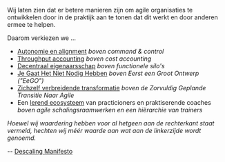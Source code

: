 
Wij laten zien dat er betere manieren zijn 
om agile organisaties te ontwikkelen 
door in de praktijk aan te tonen dat dit werkt 
en door anderen ermee te helpen. 

Daarom verkiezen we ...

  * [Autonomie en alignment] <i>boven command & control</i>
  * [Throughput accounting] <i>boven cost accounting</i>
  * [Decentraal eigenaarsschap] <i>boven functionele silo's</i>
  * [Je Gaat Het Niet Nodig Hebben][YAGNI] <i>boven Eerst een Groot Ontwerp ("EeGO")</i>
  * [Zichzelf verbreidende transformatie] <i>boven de Zorvuldig Geplande Transitie Naar Agile</i>
  * Een [lerend ecosysteem] van practicioners en praktiserende coaches <i>boven agile schalingsraamwerken en een hiërarchie van trainers</i>

<i>Hoewel wij waardering hebben voor al hetgeen aan de rechterkant staat vermeld,
hechten wij méér waarde aan wat aan de linkerzijde wordt genoemd. </i>

-- [Descaling Manifesto]


  [Autonomie en alignment]: https://www.linkedin.com/pulse/leadership-service-peter-merel/
  [Descaling Manifesto]: https://xscalealliance.org/#manifesto
  [Throughput accounting]: https://www.linkedin.com/pulse/tragedy-pmo-peter-merel/
  [Decentraal eigenaarsschap]: http://www.extremeprogramming.org/rules/collective.html
  [YAGNI]: https://martinfowler.com/bliki/Yagni.html
  [Zichzelf verbreidende transformatie]: https://www.linkedin.com/pulse/fixed-price-agile-transformation-peter-merel/
  [lerend ecosysteem]: https://www.linkedin.com/pulse/samurai-tea-master-peter-merel/
